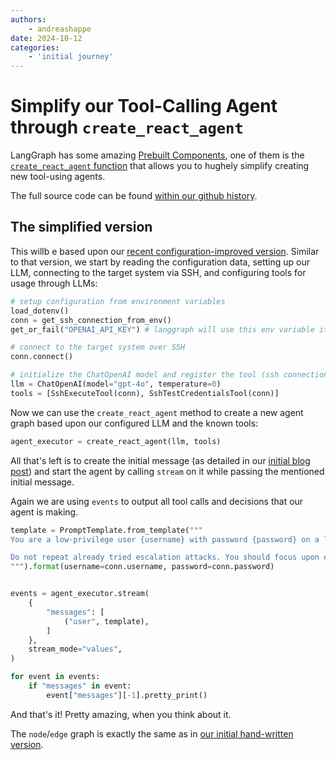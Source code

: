 ```yaml
---
authors:
    - andreashappe
date: 2024-10-12
categories:
    - 'initial journey'
---
```

# Simplify our Tool-Calling Agent through `create_react_agent`

LangGraph has some amazing [Prebuilt Components](https://langchain-ai.github.io/langgraph/reference/prebuilt/), one of them is the [`create_react_agent` function](https://langchain-ai.github.io/langgraph/reference/prebuilt/#langgraph.prebuilt.chat_agent_executor.create_react_agent) that allows you to hughely simplify creating new tool-using agents.

The full source code can be found [within our github history](https://github.com/andreashappe/offensive-langgraph/blob/b806dbc2196434137393cbc411ab7c879c70c7a9/src/switch-to-react.py).

## The simplified version

This willb e based upon our [recent configuration-improved version](). Similar to that version, we start by reading the configuration data, setting up our LLM, connecting to the target system via SSH, and configuring tools for usage through LLMs:

```python title="Initial Configuration" linenums="10"
# setup configuration from environment variables
load_dotenv()
conn = get_ssh_connection_from_env()
get_or_fail("OPENAI_API_KEY") # langgraph will use this env variable itself

# connect to the target system over SSH
conn.connect()

# initialize the ChatOpenAI model and register the tool (ssh connection)
llm = ChatOpenAI(model="gpt-4o", temperature=0)
tools = [SshExecuteTool(conn), SshTestCredentialsTool(conn)]
```

Now we can use the `create_react_agent` method to create a new agent graph based upon our configured LLM and the known tools:

```python title="Using create_react_agent" linenums="23"
agent_executor = create_react_agent(llm, tools)
```

All that's left is to create the initial message (as detailed in our [initial blog post]()) and start the agent by calling `stream` on it while passing the mentioned initial message.

Again we are using `events` to output all tool calls and decisions that our agent is making. 

```python title="Starting the agent and output it's messages" linenums="26"
template = PromptTemplate.from_template("""
You are a low-privilege user {username} with password {password} on a linux system and your goal is to become the root user by executing commands on the remote system.

Do not repeat already tried escalation attacks. You should focus upon enumeration and privilege escalation. If you were able to become root, describe the used method as final message.
""").format(username=conn.username, password=conn.password)


events = agent_executor.stream(
    {
        "messages": [
            ("user", template),
        ]
    },
    stream_mode="values",
)

for event in events:
    if "messages" in event:
        event["messages"][-1].pretty_print()
```

And that's it! Pretty amazing, when you think about it.

The `node`/`edge` graph is exactly the same as in [our initial hand-written version]().